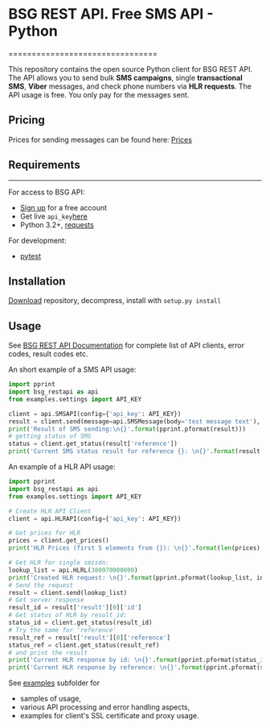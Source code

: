 # BSG REST API. Free SMS API - Python
================================

This repository contains the open source Python client for BSG REST API. 
The API allows you to send bulk **SMS campaigns**, single **transactional SMS**, **Viber** messages, and check phone numbers via **HLR requests**. 
The API usage is free. You only pay for the messages sent.

## Pricing

Prices for sending messages can be found here: [Prices](https://bsg.world/pricing-sms/?utm_source=github&utm_medium=referral&utm_campaign=python)

## Requirements
------------

For access to BSG API:
- [Sign up](https://app.bsg.world/auth/signup?utm_source=github&utm_medium=referral&utm_campaign=python) for a free account
- Get live `api_key`[here](https://app.bsg.world/integration/remote?utm_source=github&utm_medium=referral&utm_campaign=python)
- Python 3.2+, [requests](https://pypi.python.org/pypi/requests)

For development:
- [pytest](https://pypi.python.org/pypi/pytest)


Installation
------------
[Download](https://github.com/bsgworld/bsg-python/archive/master.zip) repository, decompress, install with
`setup.py install`

Usage
-----
See [BSG REST API Documentation](https://bsg.world/developers/rest-api/) for complete list of API clients, error codes, result codes etc.

An short example of a SMS API usage:
```python
import pprint
import bsg_restapi as api
from examples.settings import API_KEY

client = api.SMSAPI(config={'api_key': API_KEY})
result = client.send(message=api.SMSMessage(body='test message text'), recipients=api.Recipient(380967770002))
print('Result of SMS sending:\n{}'.format(pprint.pformat(result)))
# getting status of SMS
status = client.get_status(result['reference'])
print('Current SMS status result for reference {}: \n{}'.format(result['reference'], pprint.pformat(status, indent=4)))
```

An example of a HLR API usage:
```python
import pprint
import bsg_restapi as api
from examples.settings import API_KEY

# Create HLR API Client
client = api.HLRAPI(config={'api_key': API_KEY})

# Get prices for HLR
prices = client.get_prices()
print('HLR Prices (first 5 elements from {}): \n{}'.format(len(prices), pprint.pformat(prices[0:5], indent=4)))

# Get HLR for single smisdn:
lookup_list = api.HLRL(380970000000)
print('Created HLR request: \n{}'.format(pprint.pformat(lookup_list, indent=4)))
# Send the request
result = client.send(lookup_list)
# Get server response
result_id = result['result'][0]['id']
# Get status of HLR by result_id:
status_id = client.get_status(result_id)
# Try the same for 'reference'
result_ref = result['result'][0]['reference']
status_ref = client.get_status(result_ref)
# and print the result
print('Current HLR response by id: \n{}'.format(pprint.pformat(status_id, indent=4)))
print('Current HLR response by reference: \n{}'.format(pprint.pformat(status_ref, indent=4)))
```

See [examples](examples) subfolder for
- samples of usage,
- various API processing and error handling aspects,
- examples for client's SSL certificate and proxy usage.
